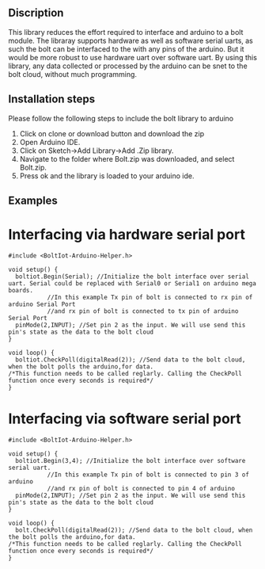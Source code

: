 ## Discription
This library reduces the effort required to interface and arduino to a bolt module.
The libraray supports hardware as well as software serial uarts, as such the bolt can be interfaced to the with any pins of the arduino. But it would be more robust to use hardware uart over software uart.
By using this library, any data collected or processed by the arduino can be snet to the bolt cloud, without much programming.

## Installation steps
Please follow the following steps to include the bolt library to arduino
1. Click on clone or download button and download the zip
2. Open Arduino IDE.
3. Click on Sketch->Add Library->Add .Zip library.
4. Navigate to the folder where Bolt.zip was downloaded, and select Bolt.zip.
5. Press ok and the library is loaded to your arduino ide.

## Examples
# Interfacing via hardware serial port
```
#include <BoltIot-Arduino-Helper.h>

void setup() {
  boltiot.Begin(Serial); //Initialize the bolt interface over serial uart. Serial could be replaced with Serial0 or Serial1 on arduino mega boards.
		   //In this example Tx pin of bolt is connected to rx pin of arduino Serial Port
		   //and rx pin of bolt is connected to tx pin of arduino Serial Port
  pinMode(2,INPUT); //Set pin 2 as the input. We will use send this pin's state as the data to the bolt cloud
}

void loop() {
  boltiot.CheckPoll(digitalRead(2)); //Send data to the bolt cloud, when the bolt polls the arduino,for data.
/*This function needs to be called reglarly. Calling the CheckPoll function once every seconds is required*/
}
```


# Interfacing via software serial port
```
#include <BoltIot-Arduino-Helper.h>

void setup() {
  boltiot.Begin(3,4); //Initialize the bolt interface over software serial uart.
		   //In this example Tx pin of bolt is connected to pin 3 of arduino
		   //and rx pin of bolt is connected to pin 4 of arduino
  pinMode(2,INPUT); //Set pin 2 as the input. We will use send this pin's state as the data to the bolt cloud
}

void loop() {
  bolt.CheckPoll(digitalRead(2)); //Send data to the bolt cloud, when the bolt polls the arduino,for data.
/*This function needs to be called reglarly. Calling the CheckPoll function once every seconds is required*/
}
```
